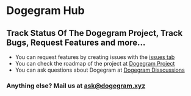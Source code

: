 # Dogegram Hub
Track Status Of The Dogegram Project, Track Bugs, Request Features and more...
------
- You can request features by creating issues with the [issues tab](https://github.com/DogeGram/Hub/issues)
- You can check the roadmap of the project at [Dogegram Project](https://github.com/DogeGram/Hub/projects/1)
- You can ask questions about Dogegram at [Dogegram Disscussions](https://github.com/DogeGram/Hub/discussions)

### Anything else? Mail us at ask@dogegram.xyz
